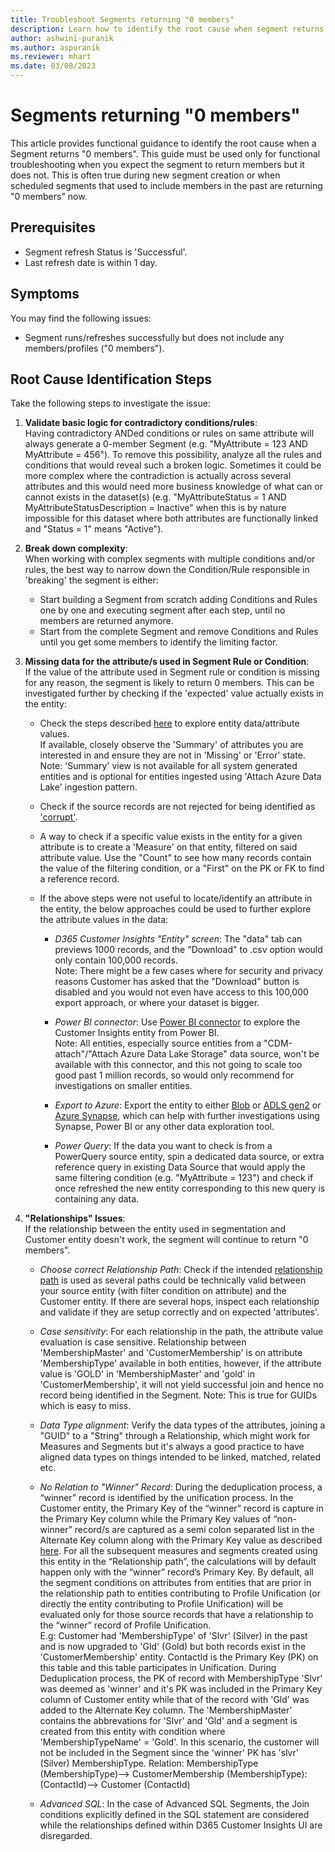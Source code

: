 ```yaml
---
title: Troubleshoot Segments returning "0 members"
description: Learn how to identify the root cause when segment returns 0 members in Dynamics 365 Customer Insights.
author: ashwini-puranik
ms.author: aspuranik
ms.reviewer: mhart
ms.date: 03/08/2023
---
```


# Segments returning "0 members"

This article provides functional guidance to identify the root cause when a Segment returns "0 members". This guide must be used only for functional troubleshooting when you expect the segment to return members but it does not. This is often true during new segment creation or when scheduled segments that used to include members in the past are returning "0 members" now.

## Prerequisites

- Segment refresh Status is 'Successful'.
- Last refresh date is within 1 day.

## Symptoms

You may find the following issues:

- Segment runs/refreshes successfully but does not include any members/profiles ("0 members").

## Root Cause Identification Steps

Take the following steps to investigate the issue:

1. **Validate basic logic for contradictory conditions/rules**:<br>
Having contradictory ANDed conditions or rules on same attribute will always generate a 0-member Segment (e.g. "MyAttribute = 123 AND MyAttribute = 456").
To remove this possibility, analyze all the rules and conditions that would reveal such a broken logic. Sometimes it could be more complex where the contradiction is actually across several attributes and this would need more business knowledge of what can or cannot exists in the dataset(s) (e.g. "MyAttributeStatus = 1 AND MyAttributeStatusDescription = Inactive" when this is by nature impossible for this dataset where both attributes are functionally linked and "Status = 1" means "Active").

2. **Break down complexity**:<br>
When working with complex segments with multiple conditions and/or rules, the best way to narrow down the Condition/Rule responsible in 'breaking' the segment is either:
    - Start building a Segment from scratch adding Conditions and Rules one by one and executing segment after each step, until no members are returned anymore.
    - Start from the complete Segment and remove Conditions and Rules until you get some members to identify the limiting factor.

3. **Missing data for the attribute/s used in Segment Rule or Condition**:<br>
If the value of the attribute used in Segment rule or condition is missing for any reason, the segment is likely to return 0 members. This can be investigated further by checking if the 'expected' value actually exists in the entity:

    - Check the steps described [here](https://learn.microsoft.com/en-us/dynamics365/customer-insights/entities#explore-a-specific-entitys-data) to explore entity data/attribute values.<br>
If available, closely observe the 'Summary' of attributes you are interested in and ensure they are not in 'Missing' or 'Error' state. 
Note: 'Summary' view is not available for all system generated entities and is optional for entities ingested using 'Attach Azure Data Lake' ingestion pattern.

    - Check if the source records are not rejected for being identified as ['corrupt'](https://learn.microsoft.com/en-us/dynamics365/customer-insights/data-sources#corrupt-data-sources).
    
    - A way to check if a specific value exists in the entity for a given attribute is to create a 'Measure' on that entity, filtered on said attribute value. Use the "Count" to see how many records contain the value of the filtering condition, or a "First" on the PK or FK to find a reference record.

    - If the above steps were not useful to locate/identify an attribute in the entity, the below approaches could be used to further explore the attribute values in the data:
    
        - *D365 Customer Insights "Entity" screen*: The "data" tab can previews 1000 records, and the "Download" to .csv option would only contain 100,000 records.<br> 
    Note: There might be a few cases where for security and privacy reasons Customer has asked that the "Download" button is disabled and you would not even have access to this 100,000 export approach, or where your dataset is bigger.
    
        - *Power BI connector*: Use [Power BI connector](https://learn.microsoft.com/en-us/dynamics365/customer-insights/export-power-bi) to explore the Customer Insights entity from Power BI.<br>
Note: All entities, especially source entities from a "CDM-attach"/"Attach Azure Data Lake Storage" data source, won't be available with this connector, and this not going to scale too good past 1 million records, so would only recommend for investigations on smaller entities.

        - *Export to Azure*: Export the entity to either [Blob](https://learn.microsoft.com/en-us/dynamics365/customer-insights/export-azure-blob-storage)  or [ADLS gen2](https://learn.microsoft.com/en-us/dynamics365/customer-insights/export-azure-data-lake-storage-gen2)  or [Azure Synapse](https://learn.microsoft.com/en-us/dynamics365/customer-insights/export-azure-synapse-analytics), which can help with further investigations using Synapse, Power BI or any other data exploration tool.

        - *Power Query*: If the data you want to check is from a PowerQuery source entity, spin a dedicated data source, or extra reference query in existing Data Source that would apply the same filtering condition (e.g. "MyAttribute = 123") and check if once refreshed the new entity corresponding to this new query is containing any data.
        
4. **"Relationships" Issues**:<br>
If the relationship between the entity used in segmentation and Customer entity doesn't work, the segment will continue to return "0 members".

    - *Choose correct Relationship Path*: Check if the intended [relationship path](https://learn.microsoft.com/en-us/dynamics365/customer-insights/relationships#relationship-paths) is used as several paths could be technically valid between your source entity (with filter condition on attribute) and the Customer entity. If there are several hops, inspect each relationship and validate if they are setup correctly and on expected 'attributes'.
    
    - *Case sensitivity*: For each relationship in the path, the attribute value evaluation is case sensitive. Relationship between 'MembershipMaster' and 'CustomerMembership' is on attribute 'MembershipType' available in both entities, however, if the attribute value is 'GOLD' in 'MembershipMaster' and 'gold' in 'CustomerMembership', it will not yield successful join and hence no record being identified in the Segment. Note: This is true for GUIDs which is easy to miss.

    - *Data Type alignment*: Verify the data types of the attributes, joining a "GUID" to a "String" through a Relationship, which might work for Measures and Segments but it's always a good practice to have aligned data types on things intended to be linked, matched, related etc.

    - *No Relation to "Winner" Record*: During the deduplication process, a “winner” record is identified by the unification process. In the Customer entity, the Primary Key of the “winner” record is capture in the Primary Key column while the Primary Key values of “non-winner” record/s are captured as a semi colon separated list in the Alternate Key column along with the Primary Key value as described [here](https://learn.microsoft.com/en-us/dynamics365/customer-insights/review-unification#verify-output-entities-from-data-unification). For all the subsequent measures and segments created using this entity in the “Relationship path”, the calculations will by default happen only with the “winner” record’s Primary Key. By default, all the segment conditions on attributes from entities that are prior in the relationship path to entities contributing to Profile Unification (or directly the entity contributing to Profile Unification) will be evaluated only for those source records that have a relationship to the “winner” record of Profile Unification.<br>
    E.g: Customer had 'MembershipType' of 'Slvr' (Silver) in the past and is now upgraded to 'Gld' (Gold) but both records exist in the 'CustomerMembership' entity. ContactId is the Primary Key (PK) on this table and this table participates in Unification. During Deduplication process, the PK of record with MembershipType 'Slvr' was deemed as 'winner' and it's PK was included in the Primary Key column of Customer entity while that of the record with 'Gld' was added to the Alternate Key column. The 'MembershipMaster' contains the abbrevations for 'Slvr' and 'Gld' and a segment is created from this entity with condition where 'MembershipTypeName' = 'Gold'. In this scenario, the customer will not be included in the Segment since the 'winner' PK has 'slvr' (Silver) MembershipType.
    Relation: MembershipType (MembershipType)--> CustomerMembership (MembershipType):(ContactId)--> Customer (ContactId)

    - *Advanced SQL*: In the case of Advanced SQL Segments, the Join conditions explicitly defined in the SQL statement are considered while the relationships defined within D365 Customer Insights UI are disregarded. 
